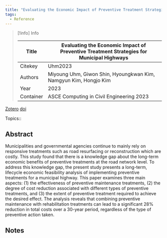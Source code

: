 ```yaml
---
title: "Evaluating the Economic Impact of Preventive Treatment Strategies for Municipal Highways"
tags:
  - Reference
---
```


> [!info] Info
> 
> Title | Evaluating the Economic Impact of Preventive Treatment Strategies for Municipal Highways
>  -- | --
> Citekey | Uhm2023
> Authors | Miyoung Uhm, Giwon Shin, Hyoungkwan Kim, Namgyun Kim, Hongjo Kim
> Year | 2023
> Container | ASCE Computing in Civil Engineering 2023

[Zotero](zotero://select/items/@Uhm2023) [doi](https://doi.org/)

 Topics:: 

## Abstract
Municipalities and governmental agencies continue to mainly rely on responsive treatments such as road resurfacing or reconstruction which are costly. This study found that there is a knowledge gap about the long-term economic benefits of preventive treatments at the road network level. To address this knowledge gap, the present study presents a long-term, lifecycle economic feasibility analysis of implementing preventive treatments for a municipal highway. This paper examines three main aspects: (1) the effectiveness of preventive maintenance treatments, (2) the degree of cost reduction associated with different types of preventive treatments, and (3) the extent of preventive treatment required to achieve the desired effect. The analysis reveals that combining preventive maintenance with rehabilitation treatments can lead to a significant 28% reduction in total costs over a 30-year period, regardless of the type of preventive action taken.

## Notes

